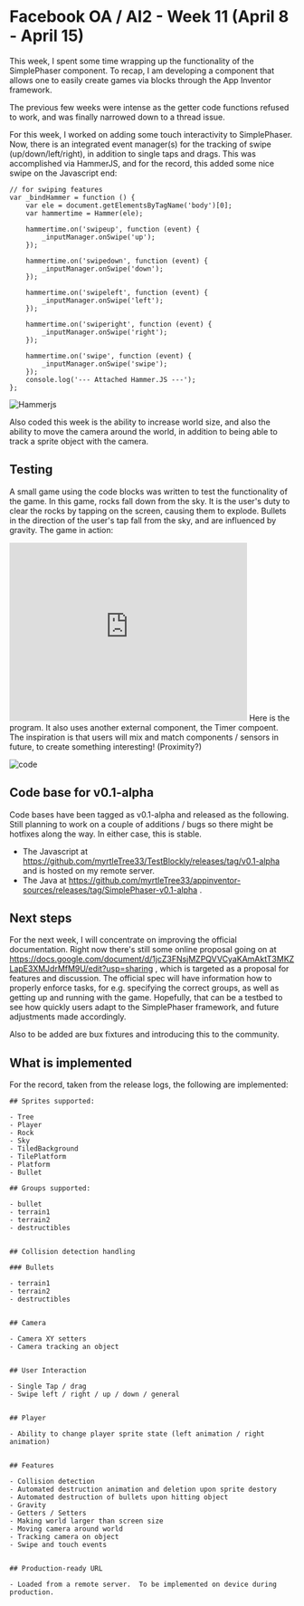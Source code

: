# Facebook OA / AI2 - Week 11 (April 8 - April 15)

This week, I spent some time wrapping up the functionality of the SimplePhaser component. To recap, I am developing a component that allows one to easily create games via blocks through the App Inventor framework.

The previous few weeks were intense as the getter code functions refused to work, and was finally narrowed down to a thread issue.

For this week, I worked on adding some touch interactivity to SimplePhaser. Now, there is an integrated event manager(s) for the tracking of swipe (up/down/left/right), in addition to single taps and drags. This was accomplished via HammerJS, and for the record, this added some nice swipe on the Javascript end:

    // for swiping features
    var _bindHammer = function () {
        var ele = document.getElementsByTagName('body')[0];
        var hammertime = Hammer(ele);
    
        hammertime.on('swipeup', function (event) {
            _inputManager.onSwipe('up');
        });
    
        hammertime.on('swipedown', function (event) {
            _inputManager.onSwipe('down');
        });
    
        hammertime.on('swipeleft', function (event) {
            _inputManager.onSwipe('left');
        });
    
        hammertime.on('swiperight', function (event) {
            _inputManager.onSwipe('right');
        });
    
        hammertime.on('swipe', function (event) {
            _inputManager.onSwipe('swipe');
        });
        console.log('--- Attached Hammer.JS ---');
    };
    

![Hammerjs][1]

Also coded this week is the ability to increase world size, and also the ability to move the camera around the world, in addition to being able to track a sprite object with the camera.

## Testing

A small game using the code blocks was written to test the functionality of the game. In this game, rocks fall down from the sky. It is the user's duty to clear the rocks by tapping on the screen, causing them to explode. Bullets in the direction of the user's tap fall from the sky, and are influenced by gravity. The game in action:

<iframe width="420" height="315" src="https://www.youtube.com/embed/4HriQzQxUFs" frameborder="0" allowfullscreen></iframe> 
Here is the program. It also uses another external component, the Timer compoent. The inspiration is that users will mix and match components / sensors in future, to create something interesting! (Proximity?)

![code][2]

## Code base for v0.1-alpha

Code bases have been tagged as v0.1-alpha and released as the following. Still planning to work on a couple of additions / bugs so there might be hotfixes along the way. In either case, this is stable.

*   The Javascript at https://github.com/myrtleTree33/TestBlockly/releases/tag/v0.1-alpha and is hosted on my remote server.
*   The Java at https://github.com/myrtleTree33/appinventor-sources/releases/tag/SimplePhaser-v0.1-alpha .

## Next steps

For the next week, I will concentrate on improving the official documentation. Right now there's still some online proposal going on at https://docs.google.com/document/d/1jcZ3FNsjMZPQVVCyaKAmAktT3MKZLapE3XMJdrMfM9U/edit?usp=sharing , which is targeted as a proposal for features and discussion. The official spec will have information how to properly enforce tasks, for e.g. specifying the correct groups, as well as getting up and running with the game. Hopefully, that can be a testbed to see how quickly users adapt to the SimplePhaser framework, and future adjustments made accordingly.

Also to be added are bux fixtures and introducing this to the community.

## What is implemented

For the record, taken from the release logs, the following are implemented:

    ## Sprites supported:
    
    - Tree
    - Player
    - Rock
    - Sky
    - TiledBackground
    - TilePlatform
    - Platform
    - Bullet
    
    ## Groups supported:
    
    - bullet
    - terrain1
    - terrain2
    - destructibles
    
    
    ## Collision detection handling
    
    ### Bullets 
    
    - terrain1
    - terrain2
    - destructibles
    
    
    ## Camera
    
    - Camera XY setters
    - Camera tracking an object
    
    
    ## User Interaction
    
    - Single Tap / drag
    - Swipe left / right / up / down / general
    
    
    ## Player 
    
    - Ability to change player sprite state (left animation / right animation)
    
    
    ## Features
    
    - Collision detection
    - Automated destruction animation and deletion upon sprite destory
    - Automated destruction of bullets upon hitting object
    - Gravity
    - Getters / Setters
    - Making world larger than screen size
    - Moving camera around world
    - Tracking camera on object
    - Swipe and touch events
    
    
    ## Production-ready URL
    
    - Loaded from a remote server.  To be implemented on device during production.

 [1]: http://res.cloudinary.com/jhtong/image/upload/c_scale,w_263/v1429029380/Selection_243_qtf02z.png
 [2]: http://res.cloudinary.com/jhtong/image/upload/c_scale,w_600/v1429030916/Selection_241_hsv59g.png